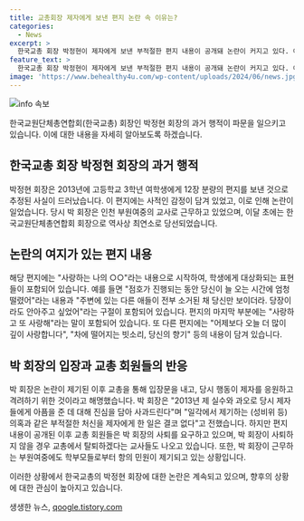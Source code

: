 ```yaml
---
title: 교총회장 제자에게 보낸 편지 논란 속 이유는?
categories:
  - News
excerpt: >
  한국교총 회장 박정현이 제자에게 보낸 부적절한 편지 내용이 공개돼 논란이 커지고 있다. 이는 2013년 고등학교 3학년 여학생에게 보낸 것으로 알려졌으며, 회장은 교총 회장 선거에서 역사상 최연소 당선됐다. 논란이 제기된 후에도 회장은 해당 편지가 당시 제자들을 응원하고 격려하기 위한 것이라는 입장을 밝혔지만, 이에 대한 논란은 여전히 계속되고 있다. 편지 공개로 사퇴 요구가 진행되고 있는 가운데 교총 회원들의 탈퇴 의사가 늘어나고 있는 상황이다.
feature_text: >
  한국교총 회장 박정현이 제자에게 보낸 부적절한 편지 내용이 공개돼 논란이 커지고 있다. 이는 2013년 고등학교 3학년 여학생에게 보낸 것으로 알려졌으며, 회장은 교총 회장 선거에서 역사상 최연소 당선됐다. 논란이 제기된 후에도 회장은 해당 편지가 당시 제자들을 응원하고 격려하기 위한 것이라는 입장을 밝혔지만, 이에 대한 논란은 여전히 계속되고 있다. 편지 공개로 사퇴 요구가 진행되고 있는 가운데 교총 회원들의 탈퇴 의사가 늘어나고 있는 상황이다.
image: 'https://www.behealthy4u.com/wp-content/uploads/2024/06/news.jpg'
---
```


<p><img src="https://www.behealthy4u.com/wp-content/uploads/2024/06/news.jpg" alt="info 속보" /></p>

<p>한국교원단체총연합회(한국교총) 회장인 박정현 회장의 과거 행적이 파문을 일으키고 있습니다. 이에 대한 내용을 자세히 알아보도록 하겠습니다.</p>

<h2 data-ke-size="size26">한국교총 회장 박정현 회장의 과거 행적</h2>

<p>박정현 회장은 2013년에 고등학교 3학년 여학생에게 12장 분량의 편지를 보낸 것으로 추정된 사실이 드러났습니다. 이 편지에는 사적인 감정이 담겨 있었고, 이로 인해 논란이 일었습니다. 당시 박 회장은 인천 부원여중의 교사로 근무하고 있었으며, 이달 초에는 한국교원단체총연합회 회장으로 역사상 최연소로 당선되었습니다.</p>

<h2 data-ke-size="size26">논란의 여지가 있는 편지 내용</h2>

<p>해당 편지에는 "사랑하는 나의 ○○"라는 내용으로 시작하여, 학생에게 대상화되는 표현들이 포함되어 있습니다. 예를 들면 "점호가 진행되는 동안 당신이 늘 오는 시간에 엄청 떨렸어"라는 내용과 "주변에 있는 다른 애들이 전부 소거된 채 당신만 보이더라. 당장이라도 안아주고 싶었어"라는 구절이 포함되어 있습니다. 편지의 마지막 부분에는 "사랑하고 또 사랑해"라는 말이 포함되어 있습니다. 또 다른 편지에는 "어제보다 오늘 더 많이 깊이 사랑합니다", "차에 떨어지는 빗소리, 당신의 향기" 등의 내용이 담겨 있습니다.</p>

<h2 data-ke-size="size26">박 회장의 입장과 교총 회원들의 반응</h2>

<p>박 회장은 논란이 제기된 이후 교총을 통해 입장문을 내고, 당시 행동이 제자를 응원하고 격려하기 위한 것이라고 해명했습니다. 박 회장은 "2013년 제 실수와 과오로 당시 제자들에게 아픔을 준 데 대해 진심을 담아 사과드린다"며 "일각에서 제기하는 (성비위 등) 의혹과 같은 부적절한 처신을 제자에게 한 일은 결코 없다"고 전했습니다. 하지만 편지 내용이 공개된 이후 교총 회원들은 박 회장의 사퇴를 요구하고 있으며, 박 회장이 사퇴하지 않을 경우 교총에서 탈퇴하겠다는 교사들도 나오고 있습니다. 또한, 박 회장이 근무하는 부원여중에도 학부모들로부터 항의 민원이 제기되고 있는 상황입니다.</p>

<p>이러한 상황에서 한국교총의 박정현 회장에 대한 논란은 계속되고 있으며, 향후의 상황에 대한 관심이 높아지고 있습니다.</p>
생생한 뉴스, <a href="https://qoogle.tistory.com" rel="dofollow">qoogle.tistory.com</a>



